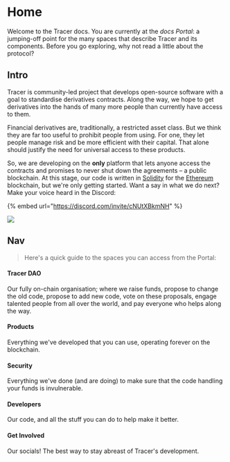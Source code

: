 # Home

Welcome to the Tracer docs. You are currently at the _docs Portal_: a jumping-off point for the many spaces that describe Tracer and its components. Before you go exploring, why not read a little about the protocol?

## Intro

Tracer is community-led project that develops open-source software with a goal to standardise derivatives contracts. Along the way, we hope to get derivatives into the hands of many more people than currently have access to them. &#x20;

Financial derivatives are, traditionally, a restricted asset class. But we think they are far too useful to prohibit people from using. For one, they let people manage risk and be more efficient with their capital. That alone should justify the need for universal access to these products.&#x20;

So, we are developing on the **only** platform that lets anyone access the contracts and promises to never shut down the agreements – a public blockchain. At this stage, our code is written in [Solidity](https://soliditylang.org) for the [Ethereum](https://ethereum.org/en/) blockchain, but we're only getting started. Want a say in what we do next? Make your voice heard in the Discord:

{% embed url="https://discord.com/invite/cNUtXBkmNH" %}

![](.gitbook/assets/Tracer\_Logo\_Blue\_CMYK.jpg)

## Nav

> Here's a quick guide to the spaces you can access from the Portal:

#### Tracer DAO

Our fully on-chain organisation; where we raise funds, propose to change the old code, propose to add new code, vote on these proposals, engage talented people from all over the world, and pay everyone who helps along the way. &#x20;

#### Products&#x20;

Everything we've developed that you can use, operating forever on the blockchain.&#x20;

#### Security

Everything we've done (and are doing) to make sure that the code handling your funds is invulnerable.

#### Developers&#x20;

Our code, and all the stuff you can do to help make it better.&#x20;

#### Get Involved&#x20;

Our socials! The best way to stay abreast of Tracer's development.&#x20;
